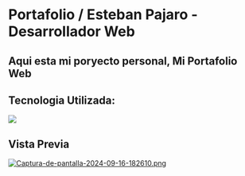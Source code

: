 # Portafolio / Esteban Pajaro - Desarrollador Web

## Aqui esta mi poryecto personal, Mi Portafolio Web

<h2 align="left"> Tecnologia Utilizada:</h3>

<p align="left">
  <a href="https://skillicons.dev">
    <img src="https://skillicons.dev/icons?i=html,css,javascript,scss,less," />
  </a>
</p>


## Vista Previa

[![Captura-de-pantalla-2024-09-16-182610.png](https://i.postimg.cc/KjsBXb1X/Captura-de-pantalla-2024-09-16-182610.png)](https://postimg.cc/64nyRDVz)

